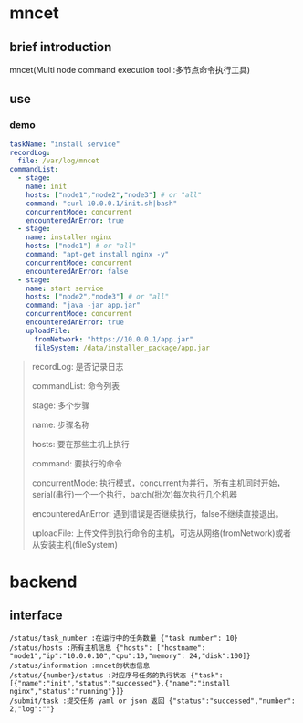# mncet

## brief introduction

mncet(Multi node command execution tool :多节点命令执行工具)

## use

### demo

```yaml
taskName: "install service"
recordLog:
  file: /var/log/mncet
commandList:
  - stage:
    name: init
    hosts: ["node1","node2","node3"] # or "all"
    command: "curl 10.0.0.1/init.sh|bash"
    concurrentMode: concurrent
    encounteredAnError: true
  - stage:
    name: installer nginx
    hosts: ["node1"] # or "all"
    command: "apt-get install nginx -y"
    concurrentMode: concurrent
    encounteredAnError: false
  - stage:
    name: start service
    hosts: ["node2","node3"] # or "all"
    command: "java -jar app.jar"
    concurrentMode: concurrent
    encounteredAnError: true
    uploadFile: 
      fromNetwork: "https://10.0.0.1/app.jar"
      fileSystem: /data/installer_package/app.jar
```

> recordLog: 是否记录日志
>
> commandList: 命令列表
>
> stage: 多个步骤
>
> name: 步骤名称
>
> hosts: 要在那些主机上执行
>
> command: 要执行的命令
>
> concurrentMode: 执行模式，concurrent为并行，所有主机同时开始，serial(串行)一个一个执行，batch(批次)每次执行几个机器
>
> encounteredAnError: 遇到错误是否继续执行，false不继续直接退出。
>
> uploadFile: 上传文件到执行命令的主机，可选从网络(fromNetwork)或者从安装主机(fileSystem)


# backend

## interface

```
/status/task_number :在运行中的任务数量 {"task number": 10}
/status/hosts :所有主机信息 {"hosts": ["hostname": "node1","ip":"10.0.0.10","cpu":10,"memory": 24,"disk":100]}
/status/information :mncet的状态信息
/status/{number}/status :对应序号任务的执行状态 {"task":[{"name":"init","status":"successed"},{"name":"install nginx","status":"running"}]}
/submit/task :提交任务 yaml or json 返回 {"status":"successed","number": 2,"log":""}
```




